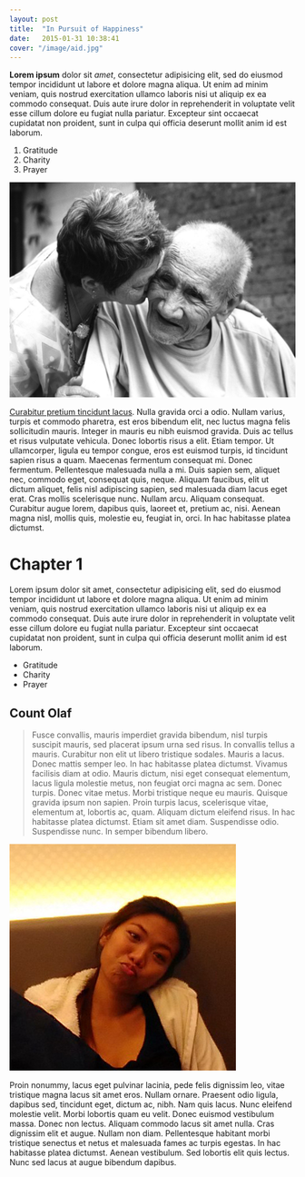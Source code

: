 ```yaml
---
layout: post
title:  "In Pursuit of Happiness"
date:   2015-01-31 10:38:41
cover: "/image/aid.jpg"
---
```


**Lorem ipsum** dolor sit *amet*, consectetur adipisicing elit, sed do eiusmod tempor incididunt ut labore et dolore magna aliqua. Ut enim ad minim veniam, quis nostrud exercitation ullamco laboris nisi ut aliquip ex ea commodo consequat. Duis aute irure dolor in reprehenderit in voluptate velit esse cillum dolore eu fugiat nulla pariatur. Excepteur sint occaecat cupidatat non proident, sunt in culpa qui officia deserunt mollit anim id est laborum.

1. Gratitude
2. Charity
3. Prayer

![image/old-kiss.jpg](/image/old-kiss.jpg)
<p>
    <a href="/a/sd">Curabitur pretium tincidunt lacus</a>. Nulla gravida orci a odio. Nullam varius, turpis et commodo pharetra, est eros bibendum elit, nec luctus magna felis sollicitudin mauris. Integer in mauris eu nibh euismod gravida. Duis ac tellus et risus vulputate vehicula. Donec lobortis risus a elit. Etiam tempor. Ut ullamcorper, ligula eu tempor congue, eros est euismod turpis, id tincidunt sapien risus a quam. Maecenas fermentum consequat mi. Donec fermentum. Pellentesque malesuada nulla a mi. Duis sapien sem, aliquet nec, commodo eget, consequat quis, neque. Aliquam faucibus, elit ut dictum aliquet, felis nisl adipiscing sapien, sed malesuada diam lacus eget erat. Cras mollis scelerisque nunc. Nullam arcu. Aliquam consequat. Curabitur augue lorem, dapibus quis, laoreet et, pretium ac, nisi. Aenean magna nisl, mollis quis, molestie eu, feugiat in, orci. In hac habitasse platea dictumst.
</p>
<h1>Chapter 1</h1>
<p>
    Lorem ipsum dolor sit amet, consectetur adipisicing elit, sed do eiusmod tempor incididunt ut labore et dolore magna aliqua. Ut enim ad minim veniam, quis nostrud exercitation ullamco laboris nisi ut aliquip ex ea commodo consequat. Duis aute irure dolor in reprehenderit in voluptate velit esse cillum dolore eu fugiat nulla pariatur. Excepteur sint occaecat cupidatat non proident, sunt in culpa qui officia deserunt mollit anim id est laborum.
</p>
<ul>
    <li>Gratitude
    <li>Charity
    <li>Prayer
</ul>
<h2>Count Olaf</h2>
<blockquote>Fusce convallis, mauris imperdiet gravida bibendum, nisl turpis suscipit mauris, sed placerat ipsum urna sed risus. In convallis tellus a mauris. Curabitur non elit ut libero tristique sodales. Mauris a lacus. Donec mattis semper leo. In hac habitasse platea dictumst. Vivamus facilisis diam at odio. Mauris dictum, nisi eget consequat elementum, lacus ligula molestie metus, non feugiat orci magna ac sem. Donec turpis. Donec vitae metus. Morbi tristique neque eu mauris. Quisque gravida ipsum non sapien. Proin turpis lacus, scelerisque vitae, elementum at, lobortis ac, quam. Aliquam dictum eleifend risus. In hac habitasse platea dictumst. Etiam sit amet diam. Suspendisse odio. Suspendisse nunc. In semper bibendum libero.</blockquote>    
<p>
<img src="/image/jaj.jpg" style="max-width:100%;">
</p>
<p>
    Proin nonummy, lacus eget pulvinar lacinia, pede felis dignissim leo, vitae tristique magna lacus sit amet eros. Nullam ornare. Praesent odio ligula, dapibus sed, tincidunt eget, dictum ac, nibh. Nam quis lacus. Nunc eleifend molestie velit. Morbi lobortis quam eu velit. Donec euismod vestibulum massa. Donec non lectus. Aliquam commodo lacus sit amet nulla. Cras dignissim elit et augue. Nullam non diam. Pellentesque habitant morbi tristique senectus et netus et malesuada fames ac turpis egestas. In hac habitasse platea dictumst. Aenean vestibulum. Sed lobortis elit quis lectus. Nunc sed lacus at augue bibendum dapibus.
</p>